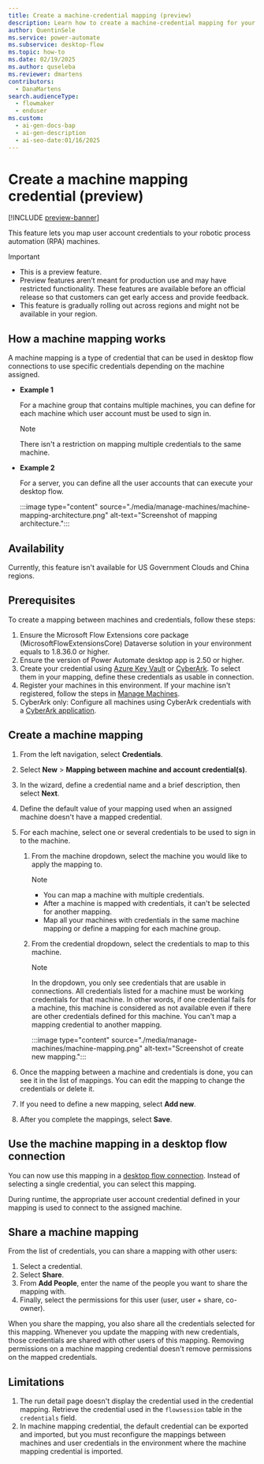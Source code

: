 ```yaml
---
title: Create a machine-credential mapping (preview)
description: Learn how to create a machine-credential mapping for your desktop flow connection.
author: QuentinSele
ms.service: power-automate
ms.subservice: desktop-flow
ms.topic: how-to
ms.date: 02/19/2025
ms.author: quseleba
ms.reviewer: dmartens
contributors:
  - DanaMartens
search.audienceType:
  - flowmaker
  - enduser
ms.custom:
  - ai-gen-docs-bap
  - ai-gen-description
  - ai-seo-date:01/16/2025
---
```


# Create a machine mapping credential (preview)

[!INCLUDE [preview-banner](~/../shared-content/shared/preview-includes/preview-banner.md)]

This feature lets you map user account credentials to your robotic process automation (RPA) machines.

> [!IMPORTANT]
>
> - This is a preview feature.
> - Preview features aren’t meant for production use and may have restricted functionality. These features are available before an official release so that customers can get early access and provide feedback.
> - This feature is gradually rolling out across regions and might not be available in your region.

## How a machine mapping works

A machine mapping is a type of credential that can be used in desktop flow connections to use specific credentials depending on the machine assigned.

- **Example 1**

    For a machine group that contains multiple machines, you can define for each machine which user account must be used to sign in.

    > [!NOTE]
    > There isn't a restriction on mapping multiple credentials to the same machine.

- **Example 2**

    For a server, you can define all the user accounts that can execute your desktop flow.

    :::image type="content" source="./media/manage-machines/machine-mapping-architecture.png" alt-text="Screenshot of mapping architecture.":::

## Availability

Currently, this feature isn't available for US Government Clouds and China regions.

## Prerequisites

To create a mapping between machines and credentials, follow these steps:

1. Ensure the Microsoft Flow Extensions core package (MicrosoftFlowExtensionsCore) Dataverse solution in your environment equals to 1.8.36.0 or higher.
1. Ensure the version of Power Automate desktop app is 2.50 or higher.
1. Create your credential using [Azure Key Vault](create-AzureKeyVault-credential.md) or [CyberArk](create-cyberark-credential.md). To select them in your mapping, define these credentials as usable in connection.
1. Register your machines in this environment. If your machine isn't registered, follow the steps in [Manage Machines](manage-machines.md).
1. CyberArk only: Configure all machines using CyberArk credentials with a [CyberArk application](create-cyberark-credential.md).

## Create a machine mapping

1. From the left navigation, select **Credentials**.
1. Select **New** > **Mapping between machine and account credential(s)**.
1. In the wizard, define a credential name and a brief description, then select **Next**.
1. Define the default value of your mapping used when an assigned machine doesn't have a mapped credential.
1. For each machine, select one or several credentials to be used to sign in to the machine.

    1. From the machine dropdown, select the machine you would like to apply the mapping to.

          > [!NOTE]
          > - You can map a machine with multiple credentials.
          > - After a machine is mapped with credentials, it can't be selected for another mapping.
          > - Map all your machines with credentials in the same machine mapping or define a mapping for each machine group.

    1. From the credential dropdown, select the credentials to map to this machine.

         > [!NOTE]
         > In the dropdown, you only see credentials that are usable in connections.
         > All credentials listed for a machine must be working credentials for that machine. In other words, if one credential fails for a machine, this machine is considered as not available even if there are other credentials defined for this machine.
         > You can't map a mapping credential to another mapping.

        :::image type="content" source="./media/manage-machines/machine-mapping.png" alt-text="Screenshot of create new mapping.":::

1. Once the mapping between a machine and credentials is done, you can see it in the list of mappings. You can edit the mapping to change the credentials or delete it.
1. If you need to define a new mapping, select **Add new**.
1. After you complete the mappings, select **Save**.

## Use the machine mapping in a desktop flow connection

You can now use this mapping in a [desktop flow connection](desktop-flow-connections.md). Instead of selecting a single credential, you can select this mapping.

During runtime, the appropriate user account credential defined in your mapping is used to connect to the assigned machine.

## Share a machine mapping

From the list of credentials, you can share a mapping with other users:

1. Select a credential.
1. Select **Share**.
1. From **Add People**, enter the name of the people you want to share the mapping with.
1. Finally, select the permissions for this user (user, user + share, co-owner).

When you share the mapping, you also share all the credentials selected for this mapping. Whenever you update the mapping with new credentials, those credentials are shared with other users of this mapping. Removing permissions on a machine mapping credential doesn't remove permissions on the mapped credentials.

## Limitations

1. The run detail page doesn't display the credential used in the credential mapping. Retrieve the credential used in the `flowsession` table in the `credentials` field.
1. In machine mapping credential, the default credential can be exported and imported, but you must reconfigure the mappings between machines and user credentials in the environment where the machine mapping credential is imported.
